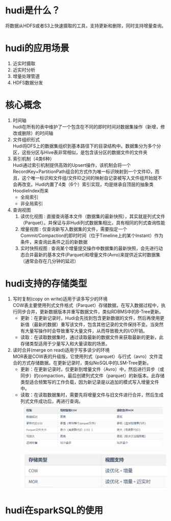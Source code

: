 # hudi是什么？
将数据从HDFS或者S3上快速摄取的工具，支持更新和删除，同时支持增量查询。
# hudi的应用场景
1. 近实时摄取
2. 近实时分析
3. 增量处理管道
4. HDFS数据分发
# 核心概念
1. 时间轴  
hudi在所有的表中维护了一个包含在不同的即时时间对数据集操作（新增，修改或删除）的时间轴
2. 文件组织形式  
Hudi将DFS上的数据集组织到基本路径下的目录结构中。数据集分为多个分区，这些分区与Hive表非常相似，是包含该分区的数据文件的文件夹
3. 索引机制（4类6种）  
Hudi通过索引机制提供高效的Upsert操作，该机制会将一个RecordKey+PartitionPath组合的方式作为唯一标识映射到一个文件ID，而且，这个唯一标识和文件组/文件ID之间的映射自记录被写入文件组开始就不会再改变。Hudi内置了4类（6个）索引实现，均是继承自顶层的抽象类HoodieIndex而来
    * 全局索引
    * 非全局索引
4. 查询视图
    1. 读优化视图 : 直接查询基本文件（数据集的最新快照），其实就是列式文件（Parquet）。并保证与非Hudi列式数据集相比，具有相同的列式查询性能
    2. 增量视图 : 仅查询新写入数据集的文件，需要指定一个Commit/Compaction的即时时间（位于Timeline上的某个Instant）作为条件，来查询此条件之后的新数据
    3. 实时快照视图 : 查询某个增量提交操作中数据集的最新快照，会先进行动态合并最新的基本文件(Parquet)和增量文件(Avro)来提供近实时数据集（通常会存在几分钟的延迟）
# hudi支持的存储类型
1. 写时复制(copy on write)适用于读多写少的环境  
COW表主要使用列式文件格式（Parquet）存储数据，在写入数据过程中，执行同步合并，更新数据版本并重写数据文件，类似RDBMS中的B-Tree更新。  
    * 更新：在更新记录时，Hudi会先找到包含更新数据的文件，然后再使用更新值（最新的数据）重写该文件，包含其他记录的文件保持不变。当突然有大量写操作时会导致重写大量文件，从而导致极大的I/O开销。  
    * 读取：在读取数据集时，通过读取最新的数据文件来获取最新的更新，此存储类型适用于少量写入和大量读取的场景。
2. 读时合并(merge on read)适用于写多读少的环境  
MOR表是COW表的升级版，它使用列式（parquet）与行式（avro）文件混合的方式存储数据。在更新记录时，类似NoSQL中的LSM-Tree更新。  
    * 更新：在更新记录时，仅更新到增量文件（Avro）中，然后进行异步（或同步）的compaction，最后创建列式文件（parquet）的新版本。此存储类型适合频繁写的工作负载，因为新记录是以追加的模式写入增量文件中。
    * 读取：在读取数据集时，需要先将增量文件与旧文件进行合并，然后生成列式文件成功后，再进行查询。![image-20210322184425089](upload/image-20210322184425089.png)![image-20210322184435439](upload/image-20210322184435439.png)
# hudi在sparkSQL的使用
